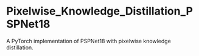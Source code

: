 # Pixelwise_Knowledge_Distillation_PSPNet18

A PyTorch implementation of PSPNet18 with pixelwise knowledge distillation.
